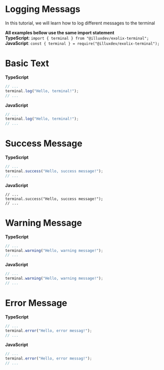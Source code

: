 # Logging Messags
In this tutorial, we will learn how to log different messages to the terminal

**All examples bellow use the same import statement**<br />
**TypeScript**: `import { terminal } from "@illuxdev/exolix-terminal";`<br />
**JavaScript**: `const { terminal } = require("@illuxdev/exolix-terminal");`

# Basic Text
**TypeScript**
```ts
// ...
terminal.log("Hello, terminal!");
// ...
```

**JavaScript**
```js
// ...
terminal.log("Hello, terminal!");
// ...
```

# Success Message
**TypeScript**
```ts
// ...
terminal.success("Hello, success message!");
// ...
```

**JavaScript**
```
// ...
terminal.success("Hello, success message!");
// ...
```

# Warning Message
**TypeScript**
```ts
// ...
terminal.warning("Hello, warning message!");
// ...
```

**JavaScript**
```js
// ...
terminal.warning("Hello, warning message!");
// ...
```

# Error Message
**TypeScript**
```ts
// ...
terminal.error("Hello, error messag!");
// ...
```

**JavaScript**
```js
// ...
terminal.error("Hello, error messag!");
// ...
```